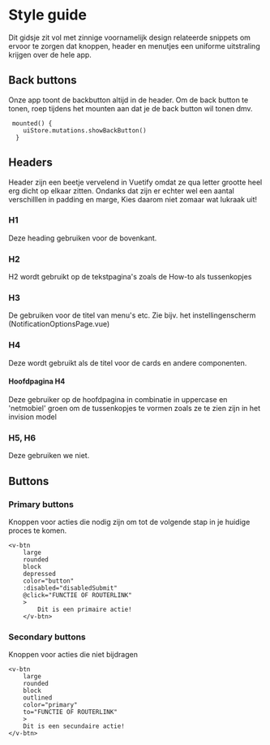 # Style guide

Dit gidsje zit vol met zinnige voornamelijk design relateerde snippets om
ervoor te zorgen dat knoppen, header en menutjes een uniforme uitstraling krijgen
over de hele app.

## Back buttons
Onze app toont de backbutton altijd in de header.
Om de back button te tonen, roep tijdens het mounten aan dat je 
de back button wil tonen dmv.

```
 mounted() {
    uiStore.mutations.showBackButton()
  }
```

## Headers
Header zijn een beetje vervelend in Vuetify omdat ze qua
letter grootte heel erg dicht op elkaar zitten. Ondanks dat
zijn er echter wel een aantal verschilllen in padding en marge, Kies daarom
niet zomaar wat lukraak uit!

### H1
Deze heading gebruiken voor de bovenkant.

### H2
H2 wordt gebruikt op de tekstpagina's zoals de How-to als tussenkopjes

### H3
De gebruiken voor de titel van menu's etc. Zie bijv. het instellingenscherm (NotificationOptionsPage.vue)

### H4
Deze wordt gebruikt als de titel voor de cards en andere componenten.

#### Hoofdpagina H4
Deze gebruiker op de hoofdpagina in combinatie in uppercase en 'netmobiel' groen om de tussenkopjes te vormen zoals ze te zien zijn in het invision model


### H5, H6
Deze gebruiken we niet.

## Buttons

### Primary buttons
Knoppen voor acties die nodig zijn om tot de volgende stap in je huidige proces te komen.
```
<v-btn
    large
    rounded
    block
    depressed
    color="button"
    :disabled="disabledSubmit"
    @click="FUNCTIE OF ROUTERLINK"
    >
        Dit is een primaire actie!
    </v-btn>
```

### Secondary buttons
Knoppen voor acties die niet bijdragen
```
<v-btn 
    large 
    rounded 
    block 
    outlined 
    color="primary" 
    to="FUNCTIE OF ROUTERLINK"
    >
    Dit is een secundaire actie!
</v-btn>
```

